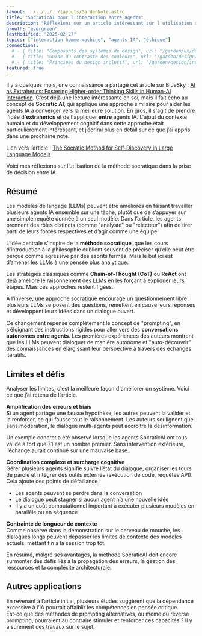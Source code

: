 ```yaml
---
layout: ../../../../layouts/GardenNote.astro
title: "SocraticAI pour l'interaction entre agents"
description: "Réflexions sur un article intéressant sur l'utilisation de la méthode socratique pour l'interaction entre agents IA"
growth: "evergreen"
lastModified: "2025-02-27"
topics: ["interaction homme-machine", "agents IA", "éthique"]
connections:
  # - { title: "Composants des systèmes de design", url: "/garden/ux/design-system-components" }
  # - { title: "Guide du contraste des couleurs", url: "/garden/design/color-contrast" }
  # - { title: "Principes du design inclusif", url: "/garden/design/inclusive-design-principles" }
featured: true
---
```


Il y a quelques mois, une connaissance a partagé cet article sur BlueSky : [AI as Extraherics: Fostering Higher-order Thinking Skills in Human-AI Interaction](https://arxiv.org/html/2409.09218v2). C'est déjà une lecture intéressante en soi, mais il fait écho au concept de **Socratic AI**, qui applique une approche similaire pour aider les agents IA à converger vers la meilleure solution. En gros, il s'agit de prendre l'idée d'**extraherics** et de l'appliquer **entre** agents IA. L'ajout du contexte humain et du développement cognitif dans cette approche était particulièrement intéressant, et j’écrirai plus en détail sur ce que j’ai appris dans une prochaine note.

Lien vers l’article : [The Socratic Method for Self-Discovery in Large Language Models](https://princeton-nlp.github.io/SocraticAI/)

Voici mes réflexions sur l’utilisation de la méthode socratique dans la prise de décision entre IA.

## Résumé  
Les modèles de langage (LLMs) peuvent être améliorés en faisant travailler plusieurs agents IA ensemble sur une tâche, plutôt que de s’appuyer sur une simple requête donnée à un seul modèle. Dans l’article, les agents prennent des rôles distincts (comme "analyste" ou "relecteur") afin de tirer parti de leurs forces respectives et d’agir comme une équipe.

L’idée centrale s’inspire de la **méthode socratique**, que les cours d’introduction à la philosophie oublient souvent de préciser qu’elle peut être perçue comme agressive par des esprits fermés. Mais le but ici est d’amener les LLMs à une pensée plus analytique.  

Les stratégies classiques comme **Chain-of-Thought (CoT)** ou **ReAct** ont déjà amélioré le raisonnement des LLMs en les forçant à expliquer leurs étapes. Mais ces approches restent figées.  

À l’inverse, une approche socratique encourage un questionnement libre : plusieurs LLMs se posent des questions, remettent en cause leurs réponses et développent leurs idées dans un dialogue ouvert.

Ce changement repense complètement le concept de "prompting", en s’éloignant des instructions rigides pour aller vers des **conversations autonomes entre agents**. Les premières expériences des auteurs montrent que les LLMs peuvent dialoguer de manière autonome et "auto-découvrir" des connaissances en élargissant leur perspective à travers des échanges itératifs.

## Limites et défis  
Analyser les limites, c'est la meilleure façon d'améliorer un système. Voici ce que j’ai retenu de l’article.  

**Amplification des erreurs et biais**  
Si un agent partage une fausse hypothèse, les autres peuvent la valider et la renforcer, ce qui fausse tout le raisonnement. Les auteurs soulignent que sans modération, le dialogue multi-agents peut accroître la désinformation.  

Un exemple concret a été observé lorsque les agents SocraticAI ont tous validé à tort que 71 est un nombre premier. Sans intervention extérieure, l’échange aurait continué sur une mauvaise base.  

**Coordination complexe et surcharge cognitive**  
Gérer plusieurs agents signifie suivre l’état du dialogue, organiser les tours de parole et intégrer des outils externes (exécution de code, requêtes API). Cela ajoute des points de défaillance :  
- Les agents peuvent se perdre dans la conversation  
- Le dialogue peut stagner si aucun agent n’a une nouvelle idée  
- Il y a un coût computationnel important à exécuter plusieurs modèles en parallèle ou en séquence  

**Contrainte de longueur de contexte**  
Comme observé dans la démonstration sur le cerveau de mouche, les dialogues longs peuvent dépasser les limites de contexte des modèles actuels, mettant fin à la session trop tôt.  

En résumé, malgré ses avantages, la méthode SocraticAI doit encore surmonter des défis liés à la propagation des erreurs, la gestion des ressources et la complexité architecturale.

## Autres applications  
En revenant à l’article initial, plusieurs études suggèrent que la dépendance excessive à l’IA pourrait affaiblir les compétences en pensée critique.  
Est-ce que des méthodes de prompting alternatives, ou même du reverse prompting, pourraient au contraire stimuler et renforcer ces capacités ? Il y a sûrement des travaux sur le sujet.  
